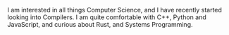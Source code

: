 I am interested in all things Computer Science, and I have recently started looking into Compilers. I am quite comfortable with C++, Python and JavaScript, and curious about Rust, and Systems Programming.

<!---
hasref/hasref is a ✨ special ✨ repository because its `README.md` (this file) appears on your GitHub profile.
You can click the Preview link to take a look at your changes.
--->
